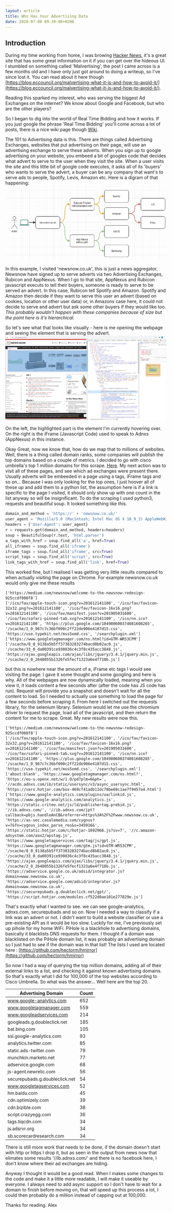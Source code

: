 ```yaml
---
layout: article
title: Who Has Your Advertising Data
date: 2020-07-08 09:39:00+0200
---
```

## Introduction
During my time working from home, I was browing [Hacker News](https://news.ycombinator.com/), it's a great site that has some great information on it if you can get over the hideous UI. I stumbled on something called 'Malvertising', the post I came across is a few months old and I have only just got around to doing a writeup, so I've since lost it. You can read about it here though [https://blog.eccouncil.org/malvertising-what-it-is-and-how-to-avoid-it/](https://blog.eccouncil.org/malvertising-what-it-is-and-how-to-avoid-it/). 

Reading this sparked my interest, who was serving the biggest Ad Exchanges on the internet? We know about Google and Facebook, but who are the other players?

So I began to dig into the world of Real Time Bidding and how it works. If you just google the phrase 'Real Time Bidding' you'll come across a lot of posts, there is a nice wiki page though [Wiki](https://en.wikipedia.org/wiki/Real-time_bidding). 

The 101 to Advertising data is this. There are things called Advertising Exchanges, websites that put advertising on their page, will use an advertising exchange to serve these adverts. When you sign up to google advertising on your website, you embeed a bit of googles code that decides what advert to serve to the user when they visit the site. When a user visits the site and this little bit of google code executes, it asks all of its 'buyers' who wants to serve the advert, a buyer can be any company that want's to serve ads to people, Spotify, Levis, Amazon etc. 
Here is a digram of that happening: 
![](../../../contents/images/2020/07/rtb_diagram.PNG)

In this example, I visited 'newsnow.co.uk', this is just a news aggregator. Newsnow have signed up to serve adverts via two Advertising Exchanges, Rubicon and AppNexus. When I go to that site, AppNexus and Rubicon javascript executs to tell their buyers, someone is ready to serve to be served an advert. In this case, Rubicon tell Spotify and Amazon. Spotify and Amazon then decide if they want to serve this user an advert (based on cookies, location or other user data) or, in Amazons case here, it could not decide to serve and advert but ask some other buyers if they would like too. *This probably wouldn't happen with these companies because of size but the point here is it's hierarchical.*

So let's see what that looks like visually - here is me opening the webpage and seeing the element that is serving the advert.
![](../../../contents/images/2020/07/newsnow_rtb.png)

On the left, the highlighted part is the element I'm currently hovering over. On the right is the iFrame (Javascript Code) used to speak to Adnxs (AppNexus) in this instance.

Okay Great, now we know that, how do we map that to millions of websites. Well, there is a thing called domain ranks, some companies will publish the top domains based on a couple of metrics. I decided to go with cisco umbrella's top 1 million domains for this scrape. [Here](https://umbrella.cisco.com/blog/cisco-umbrella-1-million). My next action was to visit all of these pages, and see which ad exchanges were present there. Usually adverts will be embeeded in a page using a tags, iFrame tags and so on... Because I was only looking for the top ones, I just hoover all of these up and add them to a python list, the assumption here is if a link is specific to the page I visited, it should only show up with one count in the list anyway so will be insignificant. To do the scraping I used python3, requests and beautiful soup. It looked something like this.

```python
domain_and_method = 'https://' + 'newsnow.co.uk/'
user_agent = 'Mozilla/5.0 (Macintosh; Intel Mac OS X 10_9_3) AppleWebKit/537.36 (KHTML, like Gecko) Chrome/35.0.1916.47 Safari/537.36'
headers = {'User-Agent': user_agent}
r = requests.get(domain_and_method, headers=headers)
soup = BeautifulSoup(r.text, 'html.parser')
a_tags_with_href = soup.find_all('a', href=True)
all_iframes = soup.find_all('iframe')
iframe_tags = soup.find_all('iframe', src=True)
script_tags = soup.find_all('script', src=True)
link_tags_with_href = soup.find_all('link', href=True)
```

This worked fine, but I realised I was getting very little results compared to when actually visiting the page on Chrome. For example newsnow.co.uk would only give me these results
```
['https://medium.com/newsnow/welcome-to-the-newsnow-redesign-925ccdf008f8']
['/ico/fav/apple-touch-icon.png?v=201612141100', '/ico/fav/favicon-32x32.png?v=201612141100', '/ico/fav/favicon-16x16.png?v=201612141100', '/ico/fav/manifest.json?v=201905031600', '/ico/fav/safari-pinned-tab.svg?v=201612141100', '/ico/nn.ico?v=201612141100', 'https://plus.google.com/104980600374081608265', '/scache/1_0_967c7c36bf090c2ff22de906e4107d15.css', 'https://use.typekit.net/mss5xmd.css', '/searchplugin.xml']
['https://www.googletagmanager.com/ns.html?id=GTM-WR53CPM']
['/scache/8_0_9138a5b5ff37383283274bacd8b02ac0.js', '/scache/33_0_da00391ce930836c4c3f8c435acc3848.js', 'https://ajax.googleapis.com/ajax/libs/jquery/3.4.1/jquery.min.js', '/scache/2_0_2648055b1326fe5fecf1323a6e4f718b.js']
```

but this is nowhere near the amount of a, iFrame etc tags I would see visiting the page. I gave it some thought and some googling and here is why. All of the webpages are now dynamically loaded, meaning when you view it, it loads content a few seconds after (after the code has JS code has run). Request will provide you a snapshot and doesn't wait for all the content to load. So I needed to actually use something to load the page for a few seconds before scraping it. From here I switched out the requests library, for the selenium library.
Selenium would let me use the chromium driver to request the page, load all of the javascript, and then return the content for me to scrape. Great. My new results were now this.

```
['https://medium.com/newsnow/welcome-to-the-newsnow-redesign-925ccdf008f8']
['/ico/fav/apple-touch-icon.png?v=201612141100', '/ico/fav/favicon-32x32.png?v=201612141100', '/ico/fav/favicon-16x16.png?v=201612141100', '/ico/fav/manifest.json?v=201905031600', '/ico/fav/safari-pinned-tab.svg?v=201612141100', '/ico/nn.ico?v=201612141100', 'https://plus.google.com/104980600374081608265', '/scache/1_0_967c7c36bf090c2ff22de906e4107d15.css', 'https://use.typekit.net/mss5xmd.css', '/searchplugin.xml']
['about:blank', 'https://www.googletagmanager.com/ns.html?', 'https://eu-u.openx.net/w/1.0/pd?plm=6&ph=', '//acdn.adnxs.com/ib/static/usersync/v3/async_usersync.html', 'https://vars.hotjar.com/box-469cf41adb11dc78be68c1ae7f9457a4.html']
['https://www.google-analytics.com/plugins/ua/linkid.js', 'https://www.google-analytics.com/analytics.js', 'https://static.criteo.net/js/ld/publishertag.prebid.js', '//ib.adnxs.com/', '//ib.adnxs.com/jpt?callback=pbjs.handleAnCB&referrer=https%3A%2F%2Fwww.newsnow.co.uk', 'https://as-sec.casalemedia.com/cygnus?v=7&fn=cygnus_index_parse_res&s=345916&', 'https://static.hotjar.com/c/hotjar-1692966.js?sv=7', '//c.amazon-adsystem.com/aax2/apstag.js', 'https://www.googletagservices.com/tag/js/gpt.js', 'https://www.googletagmanager.com/gtm.js?id=GTM-WR53CPM', '/scache/8_0_9138a5b5ff37383283274bacd8b02ac0.js', '/scache/33_0_da00391ce930836c4c3f8c435acc3848.js', 'https://ajax.googleapis.com/ajax/libs/jquery/3.4.1/jquery.min.js', '/scache/2_0_2648055b1326fe5fecf1323a6e4f718b.js', 'https://adservice.google.co.uk/adsid/integrator.js?domain=www.newsnow.co.uk', 'https://adservice.google.com/adsid/integrator.js?domain=www.newsnow.co.uk', 'https://securepubads.g.doubleclick.net/gpt/', 'https://script.hotjar.com/modules.cf522d0ae101e277829e.js']
```
That's exactly what I wanted to see. we can see google-analytics, adnxs.com, securepubads and so on.
Now I needed a way to classify if a link was an advert or not. I didn't want to build a website classifier or use a pre-existing API as it would be too slow. Luckily for me, I've previously set up pihole for my home WiFi. PiHole is a blackhole to advertising domains, basically it blacklists DNS requests for them. I thought if a domain was blacklisted on the PiHole domain list, it was probably an advertising domain so I just had to see if the domain was in that list! The lists I used are located here : [https://github.com/hectorm/hmirror](https://github.com/hectorm/hmirror)

So now I had a way of querying the top million domains, adding all of their external links to a list, and checking it against known advertising domains. So that's exactly what I did for 100,000 of the top websites according to Cisco Umbrella.
So what was the answer... Well here are the top 20.

| Advertising Domain             	| Count 	|
|--------------------------------	|-------	|
| www.google-analytics.com       	|   652 	|
| www.googletagmanager.com       	|   559 	|
| www.googleadservices.com       	|   214 	|
| googleads.g.doubleclick.net    	|   185 	|
| bat.bing.com                   	|   105 	|
| ssl.google-analytics.com       	|    93 	|
| analytics.twitter.com          	|    85 	|
| static.ads-twitter.com         	|    79 	|
| munchkin.marketo.net           	|    77 	|
| adservice.google.com           	|    68 	|
| js-agent.newrelic.com          	|    56 	|
| securepubads.g.doubleclick.net 	|    54 	|
| www.googletagservices.com      	|    52 	|
| hm.baidu.com                   	|    45 	|
| cdn.optimizely.com             	|    39 	|
| cdn.bizible.com                	|    38 	|
| script.crazyegg.com            	|    36 	|
| tags.tiqcdn.com                	|    34 	|
| js.adsrvr.org                  	|    34 	|
| sb.scorecardresearch.com       	|    34 	|

There is still more work that needs to be done, if the domain doesn't start with http or https I drop it, but as seen in the output from news now that elimates some results '//ib.adnxs.com/' and there is no facebook here, I don't know where their ad exchanges are hiding.

Anyway I thought it would be a good read. When I makes some changes to the code and make it a little more readable, I will make it useable by everyone. I always need to add async support so I don't have to wait for a domain to finish before moving on, that will speed up this process a lot, I could then probably do a million instead of capping out at 100,000.

Thanks for reading. Alex







